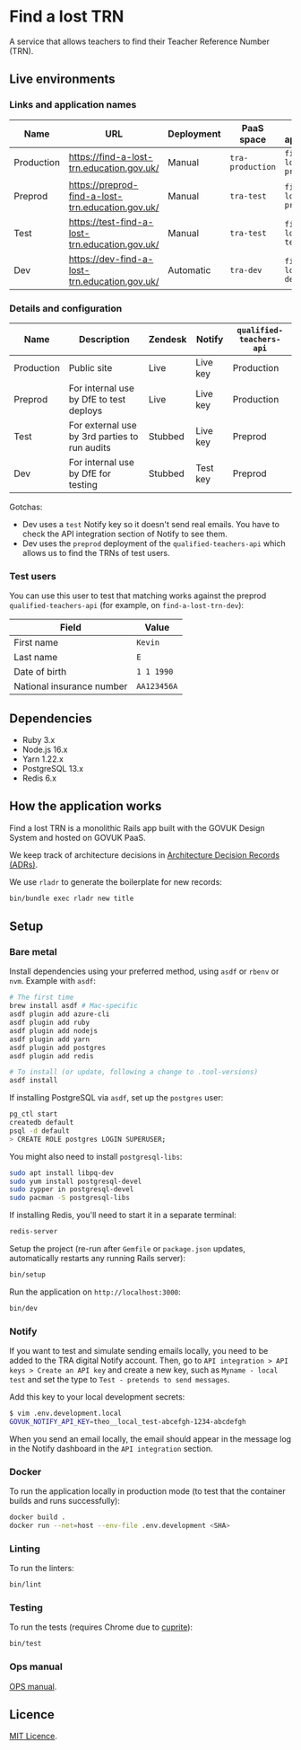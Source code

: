 # Find a lost TRN

A service that allows teachers to find their Teacher Reference Number (TRN).

## Live environments

### Links and application names

| Name       | URL                                               | Deployment | PaaS space       | PaaS application             |
| ---------- | ------------------------------------------------- | ---------- | ---------------- | ---------------------------- |
| Production | https://find-a-lost-trn.education.gov.uk/         | Manual     | `tra-production` | `find-a-lost-trn-production` |
| Preprod    | https://preprod-find-a-lost-trn.education.gov.uk/ | Manual     | `tra-test`       | `find-a-lost-trn-preprod`    |
| Test       | https://test-find-a-lost-trn.education.gov.uk/    | Manual     | `tra-test`       | `find-a-lost-trn-test`       |
| Dev        | https://dev-find-a-lost-trn.education.gov.uk/     | Automatic  | `tra-dev`        | `find-a-lost-trn-dev`        |

### Details and configuration

| Name       | Description                                   | Zendesk | Notify   | `qualified-teachers-api` |
| ---------- | --------------------------------------------- | ------- | -------- | ------------------------ |
| Production | Public site                                   | Live    | Live key | Production               |
| Preprod    | For internal use by DfE to test deploys       | Live    | Live key | Production               |
| Test       | For external use by 3rd parties to run audits | Stubbed | Live key | Preprod                  |
| Dev        | For internal use by DfE for testing           | Stubbed | Test key | Preprod                  |

Gotchas:

- Dev uses a `test` Notify key so it doesn't send real emails. You have to
  check the API integration section of Notify to see them.
- Dev uses the `preprod` deployment of the `qualified-teachers-api` which
  allows us to find the TRNs of test users.

### Test users

You can use this user to test that matching works against the preprod
`qualified-teachers-api` (for example, on `find-a-lost-trn-dev`):

| Field                     | Value       |
| ------------------------- | ----------- |
| First name                | `Kevin`     |
| Last name                 | `E`         |
| Date of birth             | `1 1 1990`  |
| National insurance number | `AA123456A` |

## Dependencies

- Ruby 3.x
- Node.js 16.x
- Yarn 1.22.x
- PostgreSQL 13.x
- Redis 6.x

## How the application works

Find a lost TRN is a monolithic Rails app built with the GOVUK Design System and hosted on
GOVUK PaaS.

We keep track of architecture decisions in [Architecture Decision Records
(ADRs)](/adr/).

We use `rladr` to generate the boilerplate for new records:

```bash
bin/bundle exec rladr new title
```

## Setup

### Bare metal

Install dependencies using your preferred method, using `asdf` or `rbenv` or `nvm`. Example with `asdf`:

```bash
# The first time
brew install asdf # Mac-specific
asdf plugin add azure-cli
asdf plugin add ruby
asdf plugin add nodejs
asdf plugin add yarn
asdf plugin add postgres
asdf plugin add redis

# To install (or update, following a change to .tool-versions)
asdf install
```

If installing PostgreSQL via `asdf`, set up the `postgres` user:

```bash
pg_ctl start
createdb default
psql -d default
> CREATE ROLE postgres LOGIN SUPERUSER;
```

You might also need to install `postgresql-libs`:

```bash
sudo apt install libpq-dev
sudo yum install postgresql-devel
sudo zypper in postgresql-devel
sudo pacman -S postgresql-libs
```

If installing Redis, you'll need to start it in a separate terminal:

```bash
redis-server
```

Setup the project (re-run after `Gemfile` or `package.json` updates, automatically restarts any running Rails server):

```bash
bin/setup
```

Run the application on `http://localhost:3000`:

```bash
bin/dev
```

### Notify

If you want to test and simulate sending emails locally, you need to be added
to the TRA digital Notify account. Then, go to
`API integration > API keys > Create an API key` and create a new key, such as
`Myname - local test` and set the type to `Test - pretends to send messages`.

Add this key to your local development secrets:

```bash
$ vim .env.development.local
GOVUK_NOTIFY_API_KEY=theo__local_test-abcefgh-1234-abcdefgh
```

When you send an email locally, the email should appear in the message log in
the Notify dashboard in the `API integration` section.

### Docker

To run the application locally in production mode (to test that the container
builds and runs successfully):

```bash
docker build .
docker run --net=host --env-file .env.development <SHA>
```

### Linting

To run the linters:

```bash
bin/lint
```

### Testing

To run the tests (requires Chrome due to
[cuprite](https://github.com/rubycdp/cuprite)):

```bash
bin/test
```

### Ops manual

[OPS manual](docs/ops-manual.md).

## Licence

[MIT Licence](LICENCE).
